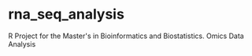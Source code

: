 # rna_seq_analysis
R Project for the Master's in Bioinformatics and Biostatistics. Omics Data Analysis
